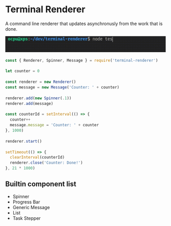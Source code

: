 # Terminal Renderer

A command line renderer that updates asynchronusly from the work that is done.

![A illustrasion of a working example](media/example.gif)

```js
const { Renderer, Spinner, Message } = require('terminal-renderer')

let counter = 0

const renderer = new Renderer()
const message = new Message('Counter: ' + counter)

renderer.add(new Spinner(.1))
renderer.add(message)

const counterId = setInterval(() => {
  counter++
  message.message = 'Counter: ' + counter
}, 1000)

renderer.start()

setTimeout(() => {
  clearInterval(counterId)
  renderer.close('Counter: Done!')
}, 21 * 1000)
```

## Builtin component list

- Spinner
- Progress Bar
- Generic Message
- List
- Task Stepper
